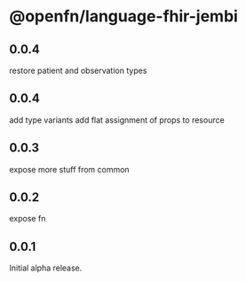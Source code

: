 # @openfn/language-fhir-jembi

## 0.0.4

restore patient and observation types

## 0.0.4

add type variants add flat assignment of props to resource

## 0.0.3

expose more stuff from common

## 0.0.2

expose fn

## 0.0.1

Initial alpha release.
